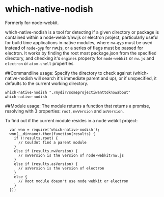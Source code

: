 which-native-nodish
=============

Formerly for-node-webkit.

which-native-nodish is a tool for detecting if a given directory or package is
contained within a node-webkit/nw.js or electron project, particularly useful for build time applications in native modules, where `nw-gyp` must be used instead of `node-gyp` for nw.js, or a series of flags must be passed for electron.
It works by finding the root most package.json from the specified directory, and checking it's `engines` property for `node-webkit` or `nw.js` and `electron` or `atom-shell` properties.

##Commandline usage:
Specify the directory to check against (which-native-nodish will search it's immediate parent and up), or if unspecified, it defaults to the current working directory.
```
which-native-nodish "./mydir/someprojectiwanttoknowabout"
which-native-nodish
```

##Module usage:
The module returns a function that returns a promise, resolving with
3 properties: `root`, `nwVersion` and `asVersion`.

To find out if the current module resides in a node webkit project:
```
  var wnn = require('which-native-nodish');
  wnn(__dirname).then(function(results) {
    if (!results.root) {
      // Couldnt find a parent module
    }
    else if (results.nwVersion) {
      // nwVersion is the version of node-webkit/nw.js
    }
    else if (results.asVersion) {
      // asVersion is the version of electron
    }
    else {
      // Root module doesn't use node webkit or electron
    }
  });
```
